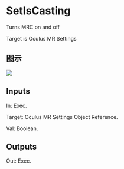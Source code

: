 # SetIsCasting

Turns MRC on and off

Target is Oculus MR Settings

## 图示

![]($-20221218-20160699.png)

## Inputs

In: Exec.

Target: Oculus MR Settings Object Reference.

Val: Boolean.  

## Outputs

Out: Exec.

